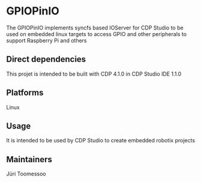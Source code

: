 GPIOPinIO
====
The GPIOPinIO implements syncfs based IOServer for CDP Studio to be used on embedded linux targets to access GPIO and other peripherals to support Raspberry Pi and others

Direct dependencies
----
This projet is intended to be built with CDP 4.1.0 in CDP Studio IDE 1.1.0

Platforms
----
Linux

Usage
----
It is intended to be used by CDP Studio to create embedded robotix projects

Maintainers
----
Jüri Toomessoo
